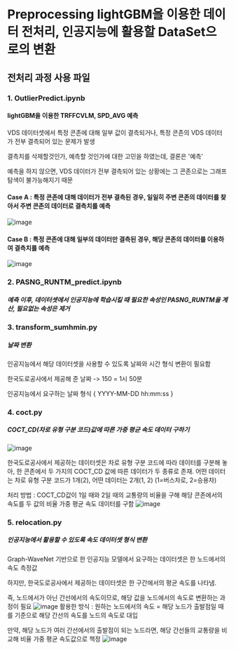 # Preprocessing lightGBM을 이용한 데이터 전처리, 인공지능에 활용할 DataSet으로의 변환

## 전처리 과정 사용 파일
### 1. OutlierPredict.ipynb
#### lightGBM을 이용한 TRFFCVLM, SPD_AVG 예측
VDS 데이터셋에서 특정 콘존에 대해 일부 값이 결측되거나, 특정 콘존의 VDS 데이터가 전부 결측되어 있는 문제가 발생

결측치를 삭제할것인가, 예측할 것인가에 대한 고민을 하였는데, 결론은 '예측'


예측을 하지 않으면, VDS 데이터가 전부 결측되어 있는 상황에는 그 콘존으로는 그래프 탐색이 불가능해지기 때문

#### Case A : 특정 콘존에 대해 데이터가 전부 결측된 경우, 일일히 주변 콘존의 데이터를 찾아서 주변 콘존의 데이터로 결측치를 예측
![image](https://github.com/AI-based-ETA/Preprocessing/assets/62549045/0f00bf14-b10d-4bc5-a603-78852905ab9a)

#### Case B : 특정 콘존에 대해 일부의 데이터만 결측된 경우, 해당 콘존의 데이터를 이용하여 결측치를 예측
![image](https://github.com/AI-based-ETA/Preprocessing/assets/62549045/91e55786-2e02-4173-9b97-25391ae08f16)

### 2. PASNG_RUNTM_predict.ipynb
##### 예측 이후, 데이터셋에서 인공지능에 학습시킬 때 필요한 속성인 PASNG_RUNTM을 계산, 필요없는 속성은 제거


### 3. transform_sumhmin.py
##### 날짜 변환
인공지능에서 해당 데이터셋을 사용할 수 있도록 날짜와 시간 형식 변환이 필요함

한국도로공사에서 제공해 준 날짜 -> 150 = 1시 50분

인공지능에서 요구하는 날짜 형식 { YYYY-MM-DD hh:mm:ss }


### 4. coct.py 
##### COCT_CD(차로 유형 구분 코드)값에 따른 가중 평균 속도 데이터 구하기
![image](https://github.com/AI-based-ETA/Preprocessing/assets/47581536/95b41f78-8a71-4035-9501-3f155e070578)

한국도로공사에서 제공하는 데이터셋은 차로 유형 구분 코드에 따라 데이터를 구분해 놓아, 한 콘존에서 두 가지의 COCT_CD 값에 따른 데이터가 두 종류로 존재. 어떤 데이터는 차로 유형 구분 코드가 1개(2), 어떤 데이터는 2개(1, 2)
(1=버스차로, 2=승용차)

처리 방법 : COCT_CD값이 1일 때와 2일 때의 교통량의 비율을 구해 해당 콘존에서의 속도를 두 값의 비율 가중 평균 속도 데이터를 구함
![image](https://github.com/AI-based-ETA/Preprocessing/assets/47581536/cc9e722c-9e13-4b19-9aa9-105e0fb7953e)

### 5. relocation.py
##### 인공지능에서 활용할 수 있도록 속도 데이터셋 형식 변환
Graph-WaveNet 기반으로 한 인공지능 모델에서 요구하는 데이터셋은 한 노드에서의 속도 측정값

하지만, 한국도로공사에서 제공하는 데이터셋은 한 구간에서의 평균 속도를 나타냄.

즉, 노드에서가 아닌 간선에서의 속도이므로, 해당 값을 노드에서의 속도로 변환하는 과정이 필요
![image](https://github.com/AI-based-ETA/Preprocessing/assets/47581536/b083e939-6715-4238-b80a-d25af8fa46d2)
활용한 방식 : 원하는 노드에서의 속도 = 해당 노드가 출발점일 때를 기준으로 해당 간선의 속도를 노드의 속도로 대입

만약, 해당 노드가 여러 간선에서의 출발점이 되는 노드라면, 해당 간선들의 교통량을 비교해 비율 가중 평균 속도값으로 책정
![image](https://github.com/AI-based-ETA/Preprocessing/assets/47581536/683ae71c-54b4-4dea-babb-11f8bdf90caf)
